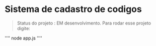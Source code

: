 # Sistema de cadastro de codigos #

> Status do projeto : EM desenvolvimento.
Para rodar esse projeto digite:

''''
node app.js
''''
